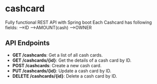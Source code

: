 # cashcard
Fully functional REST API with Spring boot
Each Cashcard has following fields:
-->ID
-->AMOUNT(cash)
-->OWNER


## API Endpoints
- **GET /cashcards**: Get a list of all cash cards.
- **GET /cashcards/{id}**: Get the details of a cash card by ID.
- **POST /cashcards**: Create a new cash card.
- **PUT /cashcards/{id}**: Update a cash card by ID.
- **DELETE /cashcards/{id}**: Delete a cash card by ID.
